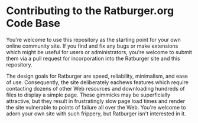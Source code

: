 # Contributing to the Ratburger.org Code Base

You're welcome to use this repository as the starting point for your own
online community site.  If you find and fix any bugs or make extensions
which might be useful for users or administrators, you're welcome to
submit them via a pull request for incorporation into the Ratburger
site and this repository.

The design goals for Ratburger are speed, reliability, minimalism,
and ease of use.  Consequently, the site deliberately eachews features
which require contacting dozens of other Web resources and downloading
hundreds of files to display a simple page.  These gimmicks may be
superficially attractive, but they result in frustratingly slow
page load times and render the site vulnerable to points of failure
all over the Web.  You're welcome to adorn your own site with such
frippery, but Ratburger isn't interested in it.
